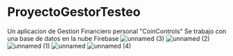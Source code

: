 # ProyectoGestorTesteo
Un aplicacion de Gestion Financiero personal "CoinControls"
Se trabajo con una base de datos en la nube Firebase
![unnamed (3)](https://github.com/Christ-byte/ProyectoGestorTesteo/assets/84692543/28fe0638-863a-47cc-a992-7eef99e8e042)
![unnamed (2)](https://github.com/Christ-byte/ProyectoGestorTesteo/assets/84692543/db8d279f-efa6-474d-acd6-45840d280daf)
![unnamed (1)](https://github.com/Christ-byte/ProyectoGestorTesteo/assets/84692543/75811668-e992-48ad-ae8c-fcce22f94e88)
![unnamed](https://github.com/Christ-byte/ProyectoGestorTesteo/assets/84692543/ce5dbe65-dda8-4adb-8796-eb86a1e86267)
![unnamed (4)](https://github.com/Christ-byte/ProyectoGestorTesteo/assets/84692543/18e53e8d-3846-453d-a009-655cfe283038)
